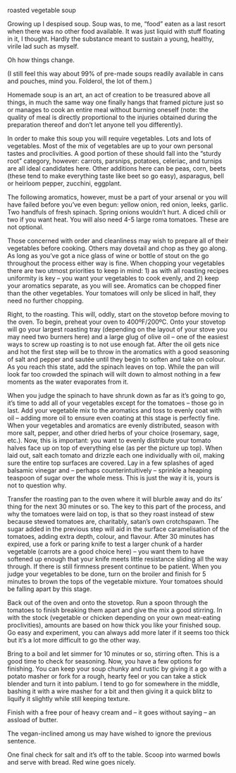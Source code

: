 roasted vegetable soup

Growing up I despised soup. Soup was, to me, “food” eaten as a last resort when there was no other food available. It was just liquid with stuff floating in it, I thought. Hardly the substance meant to sustain a young, healthy, virile lad such as myself.

Oh how things change.

(I still feel this way about 99% of pre-made soups readily available in cans and pouches, mind you. Folderol, the lot of them.)

Homemade soup is an art, an act of creation to be treasured above all things, in much the same way one finally hangs that framed picture just so or manages to cook an entire meal without burning oneself (note: the quality of meal is directly proportional to the injuries obtained during the preparation thereof and don’t let anyone tell you differently).

In order to make this soup you will require vegetables. Lots and lots of vegetables. Most of the mix of vegetables are up to your own personal tastes and proclivities. A good portion of these should fall into the “sturdy root” category, however: carrots, parsnips, potatoes, celeriac, and turnips are all ideal candidates here. Other additions here can be peas, corn, beets (these tend to make everything taste like beet so go easy), asparagus, bell or heirloom pepper, zucchini, eggplant.

The following aromatics, however, must be a part of your arsenal or you will have failed before you’ve even begun: yellow onion, red onion, leeks, garlic. Two handfuls of fresh spinach. Spring onions wouldn’t hurt. A diced chili or two if you want heat. You will also need 4-5 large roma tomatoes. These are not optional.

Those concerned with order and cleanliness may wish to prepare all of their vegetables before cooking. Others may dovetail and chop as they go along. As long as you’ve got a nice glass of wine or bottle of stout on the go throughout the process either way is fine. When chopping your vegetables there are two utmost priorities to keep in mind: 1) as with all roasting recipes uniformity is key – you want your vegetables to cook evenly, and 2) keep your aromatics separate, as you will see. Aromatics can be chopped finer than the other vegetables. Your tomatoes will only be sliced in half, they need no further chopping.

Right, to the roasting. This will, oddly, start on the stovetop before moving to the oven. To begin, preheat your oven to 400ºF/200ºC. Onto your stovetop will go your largest roasting tray (depending on the layout of your stove you may need two burners here) and a large glug of olive oil – one of the easiest ways to screw up roasting is to not use enough fat. After the oil gets nice and hot the first step will be to throw in the aromatics with a good seasoning of salt and pepper and sautée until they begin to soften and take on colour. As you reach this state, add the spinach leaves on top. While the pan will look far too crowded the spinach will wilt down to almost nothing in a few moments as the water evaporates from it.

When you judge the spinach to have shrunk down as far as it’s going to go, it’s time to add all of your vegetables except for the tomatoes – those go in last. Add your vegetable mix to the aromatics and toss to evenly coat with oil – adding more oil to ensure even coating at this stage is perfectly fine. When your vegetables and aromatics are evenly distributed, season with more salt, pepper, and other dried herbs of your choice (rosemary, sage, etc.). Now, this is important: you want to evenly distribute your tomato halves face up on top of everything else (as per the picture up top). When laid out, salt each tomato and drizzle each one individually with oil, making sure the entire top surfaces are covered. Lay in a few splashes of aged balsamic vinegar and – perhaps counterintuitively – sprinkle a heaping teaspoon of sugar over the whole mess. This is just the way it is, yours is not to question why.

Transfer the roasting pan to the oven where it will blurble away and do its’ thing for the next 30 minutes or so. The key to this part of the process, and why the tomatoes were laid on top, is that so they roast instead of stew because stewed tomatoes are, charitably, satan’s own crotchspawn. The sugar added in the previous step will aid in the surface caramelisation of the tomatoes, adding extra depth, colour, and flavour. After 30 minutes has expired, use a fork or paring knife to test a larger chunk of a harder vegetable (carrots are a good choice here) – you want them to have softened up enough that your knife meets little resistance sliding all the way through. If there is still firmness present continue to be patient. When you judge your vegetables to be done, turn on the broiler and finish for 5 minutes to brown the tops of the vegetable mixture. Your tomatoes should be falling apart by this stage.

Back out of the oven and onto the stovetop. Run a spoon through the tomatoes to finish breaking them apart and give the mix a good stirring. In with the stock (vegetable or chicken depending on your own meat-eating proclivities), amounts are based on how thick you like your finished soup. Go easy and experiment, you can always add more later if it seems too thick but it’s a lot more difficult to go the other way.

Bring to a boil and let simmer for 10 minutes or so, stirring often. This is a good time to check for seasoning. Now, you have a few options for finishing. You can keep your soup chunky and rustic by giving it a go with a potato masher or fork for a rough, hearty feel or you can take a stick blender and turn it into pablum. I tend to go for somewhere in the middle, bashing it with a wire masher for a bit and then giving it a quick blitz to liquify it slightly while still keeping texture.

Finish with a free pour of heavy cream and – it goes without saying – an assload of butter.

The vegan-inclined among us may have wished to ignore the previous sentence.

One final check for salt and it’s off to the table. Scoop into warmed bowls and serve with bread. Red wine goes nicely.